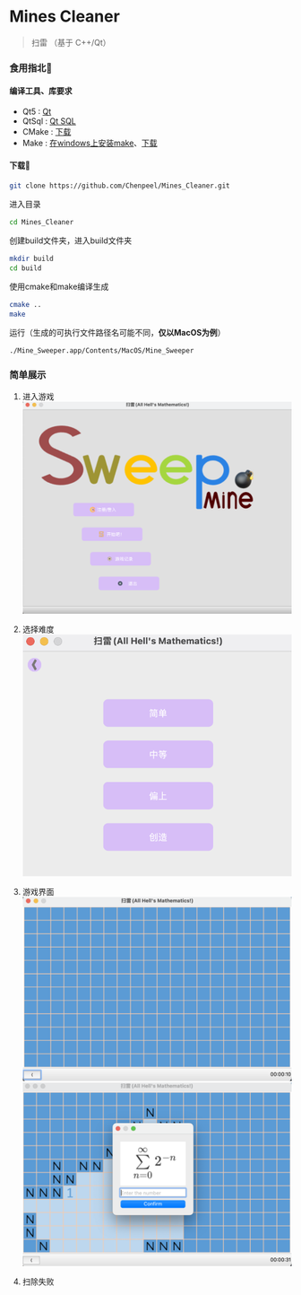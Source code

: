 # Mines Cleaner
> 扫雷 （基于 C++/Qt）



### 食用指北🧭


#### 编译工具、库要求

- Qt5   : [Qt](https://www.qt.io/)
- QtSql : [Qt SQL](https://doc.qt.io/qt-6/qtsql-index.html)
- CMake : [下载](https://cmake.org/download/)
- Make  : [在windows上安装make](https://zhuanlan.zhihu.com/p/630244738)、[下载](https://www.gnu.org/software/make/)



#### 下载🦐

```bash
git clone https://github.com/Chenpeel/Mines_Cleaner.git
```

进入目录

```bash
cd Mines_Cleaner
```

创建build文件夹，进入build文件夹

```bash
mkdir build
cd build
```

使用cmake和make编译生成

```bash
cmake ..
make
```

运行（生成的可执行文件路径名可能不同，**仅以MacOS为例**）

```bash
./Mine_Sweeper.app/Contents/MacOS/Mine_Sweeper
```



### 简单展示

1. 进入游戏
   ![开始页面](./resource/img/other/start_show.png)

2. 选择难度
   ![关卡选择](./resource/img/other/level_show.png)

3. 游戏界面
   ![游戏初始页面](./resource/img/other/game_show.png)
   ![显示难题](./resource/img/other/medium_show.png)
4. 扫除失败
